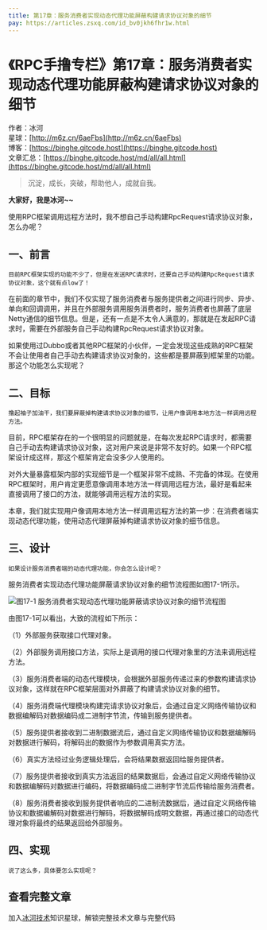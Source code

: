 ```yaml
---
title: 第17章：服务消费者实现动态代理功能屏蔽构建请求协议对象的细节
pay: https://articles.zsxq.com/id_bv0jkh6fhr1w.html
---
```


# 《RPC手撸专栏》第17章：服务消费者实现动态代理功能屏蔽构建请求协议对象的细节

作者：冰河
<br/>星球：[http://m6z.cn/6aeFbs](http://m6z.cn/6aeFbs)
<br/>博客：[https://binghe.gitcode.host](https://binghe.gitcode.host)
<br/>文章汇总：[https://binghe.gitcode.host/md/all/all.html](https://binghe.gitcode.host/md/all/all.html)

> 沉淀，成长，突破，帮助他人，成就自我。

**大家好，我是冰河~~**

使用RPC框架调用远程方法时，我不想自己手动构建RpcRequest请求协议对象，怎么办呢？

## 一、前言

`目前RPC框架实现的功能不少了，但是在发送RPC请求时，还要自己手动构建RpcRequest请求协议对象，这个就有点low了！`

在前面的章节中，我们不仅实现了服务消费者与服务提供者之间进行同步、异步、单向和回调调用，并且在外部服务调用服务消费者时，服务消费者也屏蔽了底层Netty通信的细节信息。但是，还有一点是不太令人满意的，那就是在发起RPC请求时，需要在外部服务自己手动构建RpcRequest请求协议对象。

如果使用过Dubbo或者其他RPC框架的小伙伴，一定会发现这些成熟的RPC框架不会让使用者自己手动去构建请求协议对象的，这些都是要屏蔽到框架里的功能。那这个功能怎么实现呢？

## 二、目标

`撸起袖子加油干，我们要屏蔽掉构建请求协议对象的细节，让用户像调用本地方法一样调用远程方法。`

目前，RPC框架存在的一个很明显的问题就是，在每次发起RPC请求时，都需要自己手动去构建请求协议对象，这对用户来说是非常不友好的。如果一个RPC框架设计成这样，那这个框架肯定会没多少人使用的。

对外大量暴露框架内部的实现细节是一个框架非常不成熟、不完备的体现。在使用RPC框架时，用户肯定更愿意像调用本地方法一样调用远程方法，最好是看起来直接调用了接口的方法，就能够调用远程方法的实现。

本章，我们就实现用户像调用本地方法一样调用远程方法的第一步：在消费者端实现动态代理功能，使用动态代理屏蔽掉构建请求协议对象的细节信息。

## 三、设计

`如果设计服务消费者端的动态代理功能，你会怎么设计呢？`

服务消费者实现动态代理功能屏蔽请求协议对象的细节流程图如图17-1所示。

![图17-1 服务消费者实现动态代理功能屏蔽请求协议对象的细节流程图](https://binghe.gitcode.host/assets/images/middleware/rpc/rpc-2022-10-13-001.png)

由图17-1可以看出，大致的流程如下所示：

（1）外部服务获取接口代理对象。

（2）外部服务调用接口方法，实际上是调用的接口代理对象里的方法来调用远程方法。

（3）服务消费者端的动态代理模块，会根据外部服务传递过来的参数构建请求协议对象，这样就在RPC框架层面对外屏蔽了构建请求协议对象的细节。

（4）服务消费端代理模块构建完请求协议对象后，会通过自定义网络传输协议和数据编解码对数据编码成二进制字节流，传输到服务提供者。

（5）服务提供者接收到二进制数据流后，通过自定义网络传输协议和数据编解码对数据进行解码，将解码出的数据作为参数调用真实方法。

（6）真实方法经过业务逻辑处理后，会将结果数据返回给服务提供者。

（7）服务提供者接收到真实方法返回的结果数据后，会通过自定义网络传输协议和数据编解码对数据进行编码，将数据编码成二进制字节流后传输给服务消费者。

（8）服务消费者接收到服务提供者响应的二进制流数据后，通过自定义网络传输协议和数据编解码对数据进行解码，将数据解码成明文数据，再通过接口的动态代理对象将最终的结果返回给外部服务。

## 四、实现

`说了这么多，具体要怎么实现呢？`

## 查看完整文章

加入[冰河技术](http://m6z.cn/6aeFbs)知识星球，解锁完整技术文章与完整代码